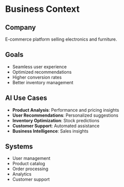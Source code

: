 # Business Context

## Company
E-commerce platform selling electronics and furniture.

## Goals
- Seamless user experience
- Optimized recommendations
- Higher conversion rates
- Better inventory management

## AI Use Cases
- **Product Analysis**: Performance and pricing insights
- **User Recommendations**: Personalized suggestions
- **Inventory Optimization**: Stock predictions
- **Customer Support**: Automated assistance
- **Business Intelligence**: Sales insights

## Systems
- User management
- Product catalog
- Order processing
- Analytics
- Customer support
